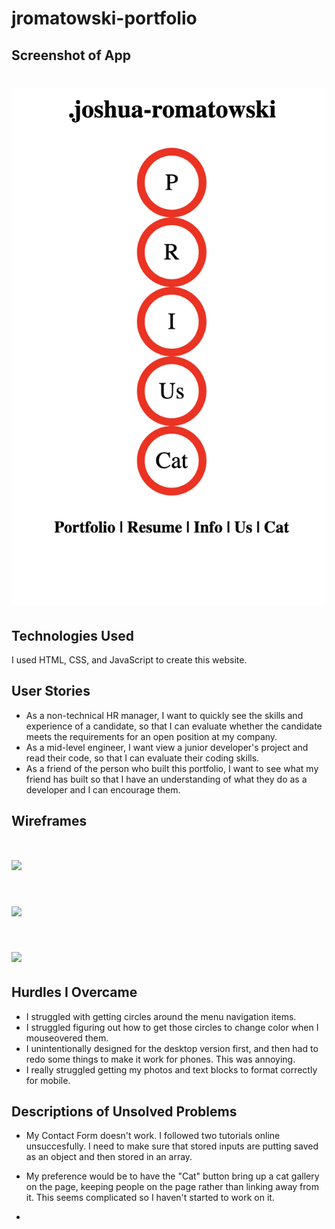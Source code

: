 # jromatowski-portfolio
<!-- 
A README.md file that includes the following sections:
 An embedded screenshot of the app
 List of the Technologies used
 Installation instructions
 Your User stories – who are your users, what do they want and why?
 Your Wireframes – sketches of major views / interfaces in your application
 Descriptions of any Unsolved problems or major hurdles you had to overcome -->

 ## Screenshot of App

# ![](/screenshot-of-app.png)

## Technologies Used

I used HTML, CSS, and JavaScript to create this website.

## User Stories

- As a non-technical HR manager, I want to quickly see the skills and experience of a candidate, so that I can evaluate whether the candidate meets the requirements for an open position at my company.
- As a mid-level engineer, I want view a junior developer's project and read their code, so that I can evaluate their coding skills.
- As a friend of the person who built this portfolio, I want to see what my friend has built so that I have an understanding of what they do as a developer and I can encourage them.

## Wireframes

# ![](/extras/wirefram1.jpg)
# ![](/extras/wirefram2.jpg)
# ![](/extras/wirefram3.jpg)

## Hurdles I Overcame

- I struggled with getting circles around the menu navigation items.  
- I struggled figuring out how to get those circles to change color when I mouseovered them.
- I unintentionally designed for the desktop version first, and then had to redo some things to make it work for phones.  This was annoying.  
- I really struggled getting my photos and text blocks to format correctly for mobile.  

## Descriptions of Unsolved Problems 

- My Contact Form doesn't work.  I followed two tutorials online unsuccesfully.  I need to make sure that stored inputs are putting saved as an object and then stored in an array.

- My preference would be to have the "Cat" button bring up a cat gallery on the page, keeping people on the page rather than linking away from it.  This seems complicated so I haven't started to work on it.

- 

